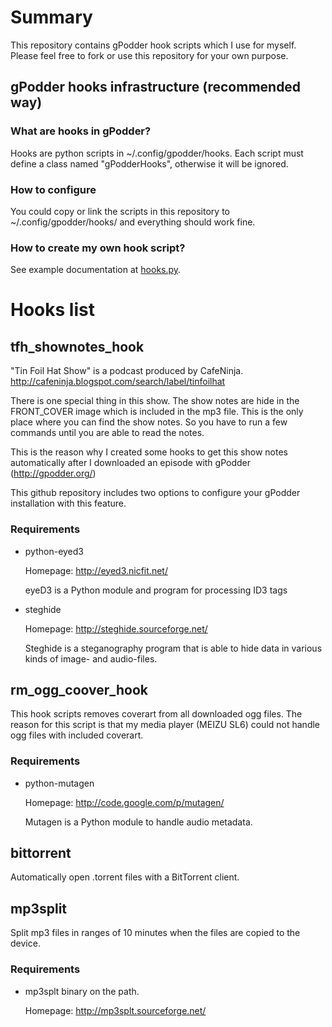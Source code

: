 # Summary

This repository contains gPodder hook scripts which I use for myself. Please feel free to fork or use this repository for your own purpose.

## gPodder hooks infrastructure (recommended way)

### What are hooks in gPodder?

Hooks are python scripts in ~/.config/gpodder/hooks. Each script must define a class named "gPodderHooks", otherwise it will be ignored.

### How to configure

You could copy or link the scripts in this repository to ~/.config/gpodder/hooks/ and everything should work fine.

### How to create my own hook script?

See example documentation at [hooks.py](http://repo.or.cz/w/gpodder.git/blob/HEAD:/doc/dev/examples/hooks.py).


# Hooks list

## tfh_shownotes_hook

"Tin Foil Hat Show" is a podcast produced by CafeNinja.
http://cafeninja.blogspot.com/search/label/tinfoilhat

There is one special thing in this show. The show notes are hide in the FRONT_COVER image which is included in the mp3 file. This is the only place where you can find the show notes. So you have to run a few commands until you are able to read the notes.

This is the reason why I created some hooks to get this show notes automatically after I downloaded an episode with gPodder (http://gpodder.org/)

This github repository includes two options to configure your gPodder installation with this feature.

### Requirements

- python-eyed3

  Homepage: http://eyed3.nicfit.net/

  eyeD3 is a Python module and program for processing ID3 tags

- steghide

  Homepage: http://steghide.sourceforge.net/

  Steghide is a steganography program that is able to hide data in various kinds of image- and audio-files. 


## rm_ogg_coover_hook

This hook scripts removes coverart from all downloaded ogg files.
The reason for this script is that my media player (MEIZU SL6) could not handle ogg files with included coverart. 

### Requirements

- python-mutagen

  Homepage: http://code.google.com/p/mutagen/

  Mutagen is a Python module to handle audio metadata.

## bittorrent

Automatically open .torrent files with a BitTorrent client.

## mp3split

Split mp3 files in ranges of 10 minutes when the files are copied to the device.

### Requirements

- mp3splt binary on the path.

  Homepage: http://mp3splt.sourceforge.net/
